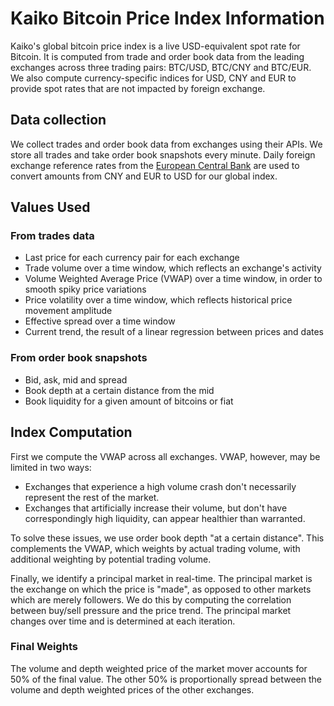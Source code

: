 # Kaiko Bitcoin Price Index Information

Kaiko's global bitcoin price index is a live USD-equivalent spot rate for Bitcoin. It is computed from trade and order book data from the leading exchanges across three trading pairs: BTC/USD, BTC/CNY and BTC/EUR.
We also compute currency-specific indices for USD, CNY and EUR to provide spot rates that are not impacted by foreign exchange.

## Data collection

We collect trades and order book data from exchanges
using their APIs. We store all trades and take order book snapshots every minute. Daily foreign exchange reference rates from the [European Central Bank](https://www.ecb.europa.eu/stats/exchange/eurofxref/html/index.en.html) are used to convert amounts from CNY and EUR to USD for our global index.

## Values Used

### From trades data
* Last price for each currency pair for each exchange
* Trade volume over a time window, which reflects an exchange's activity
* Volume Weighted Average Price (VWAP) over a time window, in order to smooth spiky price variations
* Price volatility over a time window, which reflects historical price movement amplitude
* Effective spread over a time window
* Current trend, the result of a linear regression between prices and dates

### From order book snapshots
* Bid, ask, mid and spread
* Book depth at a certain distance from the mid
* Book liquidity for a given amount of bitcoins or fiat

## Index Computation

First we compute the VWAP across all exchanges.
VWAP, however, may be limited in two ways:

- Exchanges that experience a high volume crash don't necessarily represent the rest of the market.
- Exchanges that artificially increase their volume, but don't have correspondingly high liquidity, can appear healthier than warranted.

To solve these issues, we use order book depth "at a certain
distance". This complements the VWAP, which weights by actual trading volume, with additional weighting by potential trading volume.

Finally, we identify a principal market in real-time. The principal market is the exchange on which the price is "made", as
opposed to other markets which are merely followers. We do this by computing the correlation between
buy/sell pressure and the price trend. The principal market changes over time and is determined at each iteration.

### Final Weights

The volume and depth weighted price of the market mover accounts for 50% of the final value. The other 50% is proportionally spread between the volume and depth
weighted prices of the other exchanges.
